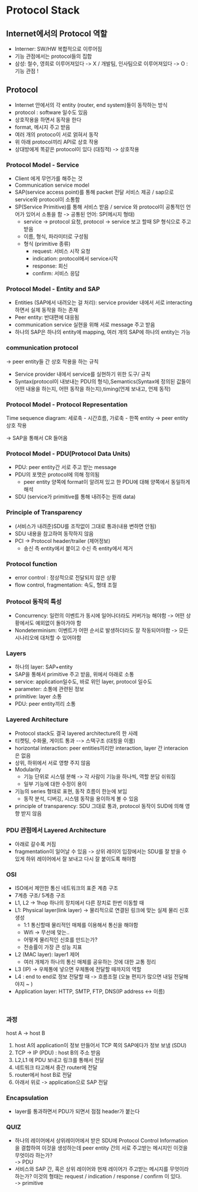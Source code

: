 # Protocol Stack

## Internet에서의 Protocol 역할
- Interner: SW/HW 복합적으로 이루어짐
- 기능 관점에서는 protocol들의 집합
- 삼성: 철수, 영희로 이루어져있다 -> X / 개발팀, 인사팀으로 이루어져있다 -> O : 기능 관점 !  

## Protocol  
- Internet 안에서의 각 entity (router, end system)들이 동작하는 방식  
- protocol : software 일수도 있음
- 상호작용을 하면서 동작을 한다  
- format, 메시지 주고 받음  
- 여러 개의 protoco이 서로 얽혀서 동작
- 위 아래 protocol끼리 API로 상호 작용
- 상대방에게 똑같은 protocol이 있다 (대칭적) -> 상호작용


### Protocol Model - Service  
- Client 에게 무언가를 해주는 것
- Communication service model  
- SAP(service access point)를 통해 packet 전달 서비스 제공 / sap으로 service와 protocol이 소통함  
- SP(Service Primitive)를 통해 서비스 받음 / service 와 protocol이 공통적인 언어가 있어서 소통을 함 -> 공통된 언어: SP(메시지 형태)
  - service -> protocol 요청, protocol -> service 보고 할때 SP 형식으로 주고 받음  
  - 이름, 형식, 파라미터로 구성됨
  - 형식 (primitive 종류)
    - request: 서비스 시작 요청
    - indication: protocol에서 service시작
    - response: 회신
    - confirm: 서비스 응답

### Protocol Model - Entity and SAP 
- Entities (SAP에서 내려오는 걸 처리): service provider 내에서 서로 interacting하면서 실제 동작을 하는 존재  
- Peer entity: 반대편에 대응됨
- communication service 실현을 위해 서로 message 주고 받음
- 하나의 SAP은 하나의 entity에 mapping, 여러 개의 SAP에 하나의 entity는 가능

### communication protocol  
-> peer entity들 간 상호 작용을 하는 규칙
- Service provider 내에서 service를 실현하기 위한 도구/ 규칙
- Syntax(protocol이 내보내는 PDU의 형식),Semantics(Syntax에 정의된 값들이 어떤 내용을 하는지, 어떤 동작을 하는지),timing(언제 보내고, 언제 동작) 
 
### Protocol Model - Protocol Representation  
Time sequence diagram: 세로축 - 시간흐름, 가로축 - 한쪽 entity -> peer entity 상호 작용  

-> SAP을 통해서 CR 들어옴  
 
### Protocol Model - PDU(Protocol Data Units)
- PDU: peer entity간 서로 주고 받는 message
- PDU의 포맷은 protocol에 의해 정의됨
  - peer entity 양쪽에 format이 알려져 있고 한 PDU에 대해 양쪽에서 동일하게 해석
- SDU (service가 primitive를 통해 내려주는 원래 data)  

### Principle of Transparency   
- (서비스가 내려준)SDU를 조작없이 그대로 통과(내용 변하면 안됨)
- SDU 내용을 참고하여 동작하지 않음
- PCI -> Protocol header/trailer (제어정보)  
  - 송신 측 entity에서 붙이고 수신 측 entity에서 제거

### Protocol function 
- error control : 정상적으로 전달되지 않은 상황
- flow control, fragmentation: 속도, 형태 조절

### Protocol 동작의 특성
- Concurrency: 일련의 이벤트가 동시에 일어나더라도 커버가능 해야함 -> 어떤 상황에서도 예외없이 돌아가야 함
- Nondeterminism: 이벤트가 어떤 순서로 발생하더라도 잘 작동되어야함 -> 모든 시나리오에 대처할 수 있어야함

### Layers
- 하나의 layer: SAP+entity
- SAP을 통해서 primitive 주고 받음, 위에서 아래로 소통
- service: application일수도, 바로 위인 layer, protocol 일수도
- parameter: 소통에 관련된 정보
- primitive: layer 소통
- PDU: peer entity끼리 소통

### Layered Architecture
- Protocol stack도 결국 layered architecture의 한 사례
- 티켓팅, 수화물, 게이트 통과 --> 스택구조 (대칭을 이룸)  
- horizontal interaction: peer entities끼리만 interaction, layer 간 interacion은 없음
- 상위, 하위에서 서로 영향 주지 않음
- Modularity
  - 기능 단위로 시스템 분해 -> 각 사람이 기능을 하나씩, 역할 분담 쉬워짐
  - 일부 기능에 대한 수정이 용이
- 기능의 series 형태로 표현, 동작 흐름이 한눈에 보임
  - 동작 분석, 디버깅, 시스템 동작을 용이하게 볼 수 있음
- principle of transparency: SDU 그대로 통과, protocol 동작이 SUD에 의해 영향 받지 않음

### PDU 관점에서 Layered Architecture
- 아래로 갈수록 커짐
- fragmentation이 일어날 수 있음 -> 상위 레이어 입장에서는 SDU를 잘 받을 수 있게 하위 레이어에서 잘 보내고 다시 잘 붙이도록 해야함

### OSI
- ISO에서 제안한 통신 네트워크의 표준 계층 구조  
- 7계층 구조/ 5계층 구조  
- L1, L2 -> 1hop 하나의 장치에서 다른 장치로 한번 이동할 때  
- L1: Physical layer(link layer) -> 물리적으로 연결된 링크에 맞는 실제 물리 신호 생성
  - 1:1 통신할때 물리적인 매체를 이용해서 통신을 해야함
  - Wifi -> 무선에 맞는..  
  - 어떻게 물리적인 신호를 만드는가?  
  - 전송률이 가장 큰 성능 지표  
- L2 (MAC layer): layer1 제어 
  - 여러 개체가 하나의 통신 매체를 공유하는 것에 대한 교통 정리
- L3 (IP) -> 우체통에 넣으면 우체통에 전달할 때까지의 역할
- L4 : end to end로 정보 전달할 때 -> 흐름조절 (오늘 편지가 많으면 내일 전달해야지 ~ )  
- Application layer: HTTP, SMTP, FTP, DNS(IP address <-> 이름)  
<br>

### 과정
host A -> host B   
1. host A의 application이 정보 만들어서 TCP 쪽의 SAP에다가 정보 보냄 (SDU)  
2. TCP -> IP (PDU) : host B의 주소 받음  
3. L2,L1 에 PDU 보내고 링크를 통해서 전달  
4. 네트워크 타고해서 중간 router에 전달   
5. router에서 host B로 전달  
6. 아래서 위로 -> application으로 SAP 전달  

### Encapsulation 
- layer를 통과하면서 PDU가 되면서 점점 header가 붙는다  

### QUIZ

- 하나의 레이어에서 상위레이어에서 받은 SDU에 Protocol Control Information을 결합하여 이것을 생성하는데 peer entity 간의 서로 주고받는 메시지인 이것을 무엇이라 하는가?  
-> PDU  
- 서비스와 SAP 간, 혹은 상위 레이어와 현재 레이어가 주고받는 메시지를 무엇이라 하는가? 이것의 형태는 request / indication / response / confirm 이 있다.  
-> primitive  

